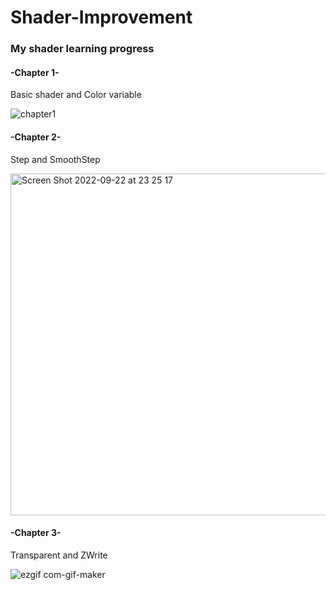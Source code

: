 # Shader-Improvement

<h3>My shader learning progress</h3>

<h4>-Chapter 1-</h4>

Basic shader and Color variable

![chapter1](https://user-images.githubusercontent.com/16501986/191585787-554f8133-58ed-4c29-afdc-63520c6eb462.gif)


<h4>-Chapter 2-</h4>

Step and SmoothStep

<img width="547" alt="Screen Shot 2022-09-22 at 23 25 17" src="https://user-images.githubusercontent.com/16501986/191844422-972339ff-4678-4b85-b52d-0a591ba3c3f7.png">

<h4>-Chapter 3-</h4>

Transparent and ZWrite

![ezgif com-gif-maker](https://user-images.githubusercontent.com/16501986/192060341-8e367b71-2dd1-4b2f-b0d4-cf63bf49b839.gif)
